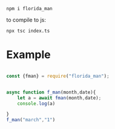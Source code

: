 ```
npm i florida_man
```
to compile to js:
```
npx tsc index.ts
```

# Example

```js

const {fman} = require("florida_man");


async function f_man(month,date){
    let a = await fman(month,date);
    console.log(a)

}
f_man("march","1")
```
